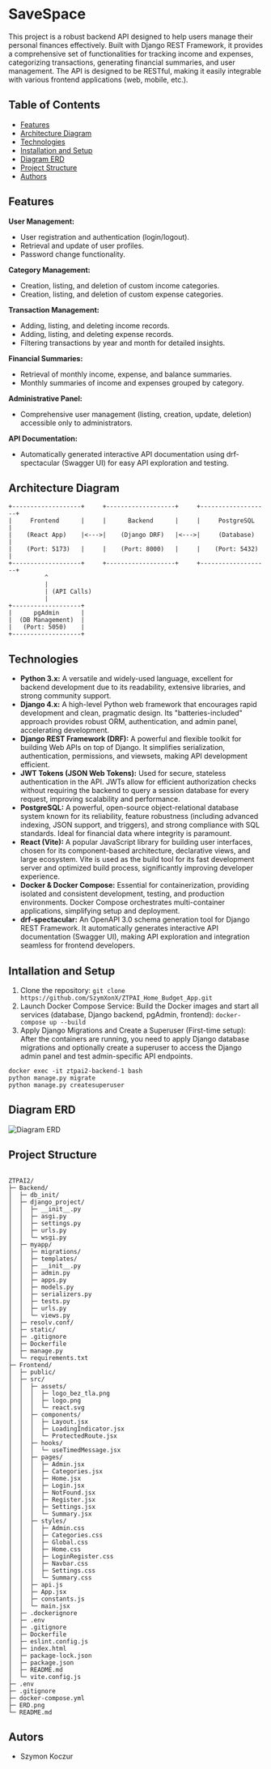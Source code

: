 # SaveSpace

This project is a robust backend API designed to help users manage their personal finances effectively. Built with Django REST Framework, it provides a comprehensive set of functionalities for tracking income and expenses, categorizing transactions, generating financial summaries, and user management. The API is designed to be RESTful, making it easily integrable with various frontend applications (web, mobile, etc.).

## Table of Contents
- [Features](#features)
- [Architecture Diagram](#architecture-diagram)
- [Technologies](#technologies)
- [Installation and Setup](#installation-and-setup)
- [Diagram ERD](#diagram-erd)
- [Project Structure](#project-structure)
- [Authors](#autors)

## Features
**User Management:**
- User registration and authentication (login/logout).
- Retrieval and update of user profiles.
- Password change functionality.

**Category Management:**
- Creation, listing, and deletion of custom income categories.
- Creation, listing, and deletion of custom expense categories.

**Transaction Management:**
- Adding, listing, and deleting income records.
- Adding, listing, and deleting expense records.
- Filtering transactions by year and month for detailed insights.

**Financial Summaries:**
- Retrieval of monthly income, expense, and balance summaries.
- Monthly summaries of income and expenses grouped by category.

**Administrative Panel:**
- Comprehensive user management (listing, creation, update, deletion) accessible only to administrators.

**API Documentation:**
- Automatically generated interactive API documentation using drf-spectacular (Swagger UI) for easy API exploration and testing.


## Architecture Diagram
```
+-------------------+     +-------------------+     +-------------------+
|     Frontend      |     |      Backend      |     |     PostgreSQL    |
|    (React App)    |<--->|    (Django DRF)   |<--->|     (Database)    |
|    (Port: 5173)   |     |    (Port: 8000)   |     |    (Port: 5432)   |
+-------------------+     +-------------------+     +-------------------+
          ^                  
          |                    
          | (API Calls)      
          |                 
+-------------------+
|      pgAdmin      |
|  (DB Management)  |
|   (Port: 5050)    |
+-------------------+
```

## Technologies
- **Python 3.x:** A versatile and widely-used language, excellent for backend development due to its readability, extensive libraries, and strong community support.
- **Django 4.x:** A high-level Python web framework that encourages rapid development and clean, pragmatic design. Its "batteries-included" approach provides robust ORM, authentication, and admin panel, accelerating development.
- **Django REST Framework (DRF):** A powerful and flexible toolkit for building Web APIs on top of Django. It simplifies serialization, authentication, permissions, and viewsets, making API development efficient.
- **JWT Tokens (JSON Web Tokens):** Used for secure, stateless authentication in the API. JWTs allow for efficient authorization checks without requiring the backend to query a session database for every request, improving scalability and performance.
- **PostgreSQL:** A powerful, open-source object-relational database system known for its reliability, feature robustness (including advanced indexing, JSON support, and triggers), and strong compliance with SQL standards. Ideal for financial data where integrity is paramount.
- **React (Vite):** A popular JavaScript library for building user interfaces, chosen for its component-based architecture, declarative views, and large ecosystem. Vite is used as the build tool for its fast development server and optimized build process, significantly improving developer experience.
- **Docker & Docker Compose:** Essential for containerization, providing isolated and consistent development, testing, and production environments. Docker Compose orchestrates multi-container applications, simplifying setup and deployment.
- **drf-spectacular:** An OpenAPI 3.0 schema generation tool for Django REST Framework. It automatically generates interactive API documentation (Swagger UI), making API exploration and integration seamless for frontend developers.

## Intallation and Setup
1. Clone the repository:
``` git clone https://github.com/SzymXonX/ZTPAI_Home_Budget_App.git ```
2. Launch Docker Compose Service:
Build the Docker images and start all services (database, Django backend, pgAdmin, frontend):
``` docker-compose up --build ```
3. Apply Django Migrations and Create a Superuser (First-time setup):
After the containers are running, you need to apply Django database migrations and optionally create a superuser to access the Django admin panel and test admin-specific API endpoints.
``` 
docker exec -it ztpai2-backend-1 bash
python manage.py migrate
python manage.py createsuperuser
```

## Diagram ERD
![Diagram ERD](ERD.png)


## Project Structure
```

ZTPAI2/
├─ Backend/
│  ├─ db_init/
│  ├─ django_project/
│  │  ├─ __init__.py
│  │  ├─ asgi.py
│  │  ├─ settings.py
│  │  ├─ urls.py
│  │  └─ wsgi.py
│  ├─ myapp/
│  │  ├─ migrations/
│  │  ├─ templates/
│  │  ├─ __init__.py
│  │  ├─ admin.py
│  │  ├─ apps.py
│  │  ├─ models.py
│  │  ├─ serializers.py
│  │  ├─ tests.py
│  │  ├─ urls.py
│  │  └─ views.py
│  ├─ resolv.conf/
│  ├─ static/
│  ├─ .gitignore
│  ├─ Dockerfile
│  ├─ manage.py
│  └─ requirements.txt
├─ Frontend/
│  ├─ public/
│  ├─ src/
│  │  ├─ assets/
│  │  │  ├─ logo_bez_tla.png
│  │  │  ├─ logo.png
│  │  │  └─ react.svg
│  │  ├─ components/
│  │  │  ├─ Layout.jsx
│  │  │  ├─ LoadingIndicator.jsx
│  │  │  └─ ProtectedRoute.jsx
│  │  ├─ hooks/
│  │  │  └─ useTimedMessage.jsx
│  │  ├─ pages/
│  │  │  ├─ Admin.jsx
│  │  │  ├─ Categories.jsx
│  │  │  ├─ Home.jsx
│  │  │  ├─ Login.jsx
│  │  │  ├─ NotFound.jsx
│  │  │  ├─ Register.jsx
│  │  │  ├─ Settings.jsx
│  │  │  └─ Summary.jsx
│  │  ├─ styles/
│  │  │  ├─ Admin.css
│  │  │  ├─ Categories.css
│  │  │  ├─ Global.css
│  │  │  ├─ Home.css
│  │  │  ├─ LoginRegister.css
│  │  │  ├─ Navbar.css
│  │  │  ├─ Settings.css
│  │  │  └─ Summary.css
│  │  ├─ api.js
│  │  ├─ App.jsx
│  │  ├─ constants.js
│  │  └─ main.jsx
│  ├─ .dockerignore
│  ├─ .env
│  ├─ .gitignore
│  ├─ Dockerfile
│  ├─ eslint.config.js
│  ├─ index.html
│  ├─ package-lock.json
│  ├─ package.json
│  ├─ README.md
│  └─ vite.config.js
├─ .env
├─ .gitignore
├─ docker-compose.yml
├─ ERD.png
└─ README.md

```

## Autors
- Szymon Koczur
